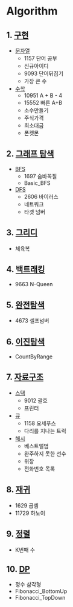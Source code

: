 # Algorithm

## 1. [구현](https://github.com/kdkdhoho/Algorithm/tree/main/구현)

- [문자열](https://github.com/kdkdhoho/Algorithm/tree/main/구현/문자열)
  - 1157 단어 공부
  - 신규아이디
  - 9093 단어뒤집기
  - 가장 큰 수
- [수학](https://github.com/kdkdhoho/Algorithm/tree/main/구현/문자열)
  - 10951 A + B - 4
  - 15552 빠른 A+B
  - 소수만들기
  - 주식가격
  - 최소대금
  - 폰켓몬

## 2. [그래프 탐색](https://github.com/kdkdhoho/Algorithm/tree/main/그래프-탐색)

- [BFS](https://github.com/kdkdhoho/Algorithm/tree/main/그래프-탐색/BFS)
  - 1697 숨바꼭질
  - Basic_BFS
- [DFS](https://github.com/kdkdhoho/Algorithm/tree/main/그래프-탐색/DFS)
  - 2606 바이러스
  - 네트워크
  - 타겟 넘버

## 3. [그리디](https://github.com/kdkdhoho/Algorithm/tree/main/그리디)

- 체육복

## 4. [백트래킹](https://github.com/kdkdhoho/Algorithm/tree/main/백트래킹)

- 9663 N-Queen

## 5. [완전탐색](https://github.com/kdkdhoho/Algorithm/tree/main/완전탐색)

- 4673 셀프넘버

## 6. [이진탐색](https://github.com/kdkdhoho/Algorithm/tree/main/이진탐색)

- CountByRange

## 7. [자료구조](https://github.com/kdkdhoho/Algorithm/tree/main/자료구조)

- [스택](https://github.com/kdkdhoho/Algorithm/tree/main/자료구조/스택)
  - 9012 괄호
  - 프린터
- [큐](https://github.com/kdkdhoho/Algorithm/tree/main/자료구조/큐)
  - 1158 요세푸스
  - 다리를 지나는 트럭
- [해시](https://github.com/kdkdhoho/Algorithm/tree/main/자료구조/해시)
  - 베스트앨범
  - 완주하지 못한 선수
  - 위장
  - 전화번호 목록

## 8. [재귀](https://github.com/kdkdhoho/Algorithm/tree/main/재귀)

- 1629 곱셈
- 11729 하노이

## 9. [정렬](https://github.com/kdkdhoho/Algorithm/tree/main/정렬)

- K번째 수

## 10. [DP](https://github.com/kdkdhoho/Algorithm/tree/main/DP)

- 정수 삼각형
- Fibonacci_BottomUp
- Fibonacci_TopDown
